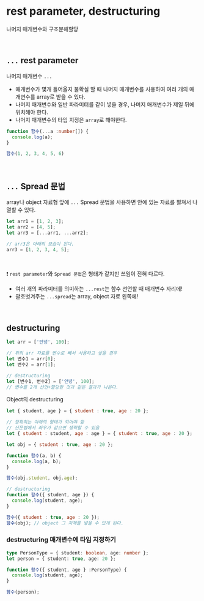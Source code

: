 # rest parameter, destructuring
나머지 매개변수와 구조분해할당

<br>

## `...` rest parameter
나머지 매개변수 `...`
- 매개변수가 몇개 들어올지 불확실 할 때 나머지 매개변수를 사용하여 여러 개의 매개변수를 array로 받을 수 있다.
- 나머지 매개변수와 일반 파라미터를 같이 넣을 경우, 나머지 매개변수가 제일 뒤에 위치해야 한다.
- 나머지 매개변수의 타입 지정은 `array`로 해야한다.
```typescript
function 함수(...a :number[]) {
  console.log(a);
}

함수(1, 2, 3, 4, 5, 6)
```

<br>

## `...` Spread 문법
array나 object 자료형 앞에 `...` Spread 문법을 사용하면 안에 있는 자료를 펼쳐서 나열할 수 있다.
```javascript
let arr1 = [1, 2, 3];
let arr2 = [4, 5];
let arr3 = [...arr1, ...arr2];

// arr3은 아래의 모습이 된다.
arr3 = [1, 2, 3, 4, 5];
```

<br>

❗ `rest parameter`와 `Spread 문법`은 형태가 같지만 쓰임이 전혀 다르다.
- 여러 개의 파라미터를 의미하는 `...rest`는 함수 선언할 때 매개변수 자리에!
- 괄호벗겨주는 `...spread`는 array, object 자료 왼쪽에!

<br>

## destructuring

```javascript
let arr = ['안녕', 100];

// 위의 arr 자료를 변수로 빼서 사용하고 싶을 경우
let 변수1 = arr[0];
let 변수2 = arr[1];

// destructuring
let [변수1, 변수2] = ['안녕', 100];
// 변수를 2개 선언+할당한 것과 같은 결과가 나온다.
```

Object의 destructuring

```javascript
let { student, age } = { student : true, age : 20 };

// 정확히는 아래의 형태가 되어야 함
// 신문법에서 좌우가 같으면 생략할 수 있음
let { student : student, age : age } = { student : true, age : 20 };
```
```javascript
let obj = { student : true, age : 20 };

function 함수(a, b) {
  console.log(a, b);
}

함수(obj.student, obj.age);

// destructuring
function 함수({ student, age }) {
  console.log(student, age);
}

함수({ student : true, age : 20 });
함수(obj); // object 그 자체를 넣을 수 있게 된다.
```

### destructuring 매개변수에 타입 지정하기
```typescript
type PersonType = { student: boolean, age: number };
let person = { student: true, age: 20 };

function 함수({ student, age } :PersonType) {
  console.log(student, age);
}

함수(person);
```
